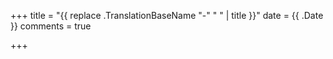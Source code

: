 +++
title = "{{ replace .TranslationBaseName "-" " " | title }}"
date = {{ .Date }}
comments = true

+++

